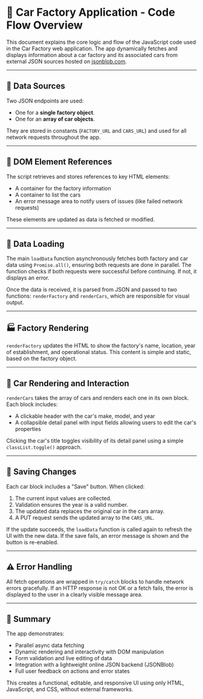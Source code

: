 # 📘 Car Factory Application - Code Flow Overview

This document explains the core logic and flow of the JavaScript code used in the Car Factory web application. The app dynamically fetches and displays information about a car factory and its associated cars from external JSON sources hosted on [jsonblob.com](https://jsonblob.com/).

---

## 🔗 Data Sources

Two JSON endpoints are used:
- One for a **single factory object**.
- One for an **array of car objects**.

They are stored in constants (`FACTORY_URL` and `CARS_URL`) and used for all network requests throughout the app.

---

## 🧱 DOM Element References

The script retrieves and stores references to key HTML elements:
- A container for the factory information
- A container to list the cars
- An error message area to notify users of issues (like failed network requests)

These elements are updated as data is fetched or modified.

---

## 🔄 Data Loading

The main `loadData` function asynchronously fetches both factory and car data using `Promise.all()`, ensuring both requests are done in parallel. The function checks if both requests were successful before continuing. If not, it displays an error.

Once the data is received, it is parsed from JSON and passed to two functions: `renderFactory` and `renderCars`, which are responsible for visual output.

---

## 🏭 Factory Rendering

`renderFactory` updates the HTML to show the factory's name, location, year of establishment, and operational status. This content is simple and static, based on the factory object.

---

## 🚗 Car Rendering and Interaction

`renderCars` takes the array of cars and renders each one in its own block. Each block includes:
- A clickable header with the car's make, model, and year
- A collapsible detail panel with input fields allowing users to edit the car's properties

Clicking the car's title toggles visibility of its detail panel using a simple `classList.toggle()` approach.

---

## 💾 Saving Changes

Each car block includes a "Save" button. When clicked:
1. The current input values are collected.
2. Validation ensures the year is a valid number.
3. The updated data replaces the original car in the cars array.
4. A PUT request sends the updated array to the `CARS_URL`.

If the update succeeds, the `loadData` function is called again to refresh the UI with the new data. If the save fails, an error message is shown and the button is re-enabled.

---

## ⚠️ Error Handling

All fetch operations are wrapped in `try/catch` blocks to handle network errors gracefully. If an HTTP response is not OK or a fetch fails, the error is displayed to the user in a clearly visible message area.

---

## 🧠 Summary

The app demonstrates:
- Parallel async data fetching
- Dynamic rendering and interactivity with DOM manipulation
- Form validation and live editing of data
- Integration with a lightweight online JSON backend (JSONBlob)
- Full user feedback on actions and error states

This creates a functional, editable, and responsive UI using only HTML, JavaScript, and CSS, without external frameworks.
